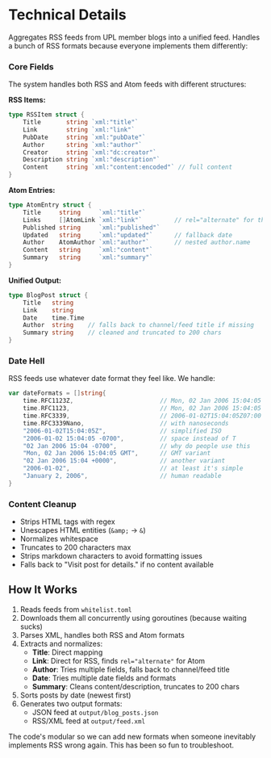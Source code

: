 # Technical Details

Aggregates RSS feeds from UPL member blogs into a unified feed. Handles a bunch of RSS formats because everyone implements them differently:

### Core Fields

The system handles both RSS and Atom feeds with different structures:

**RSS Items:**
```go
type RSSItem struct {
    Title       string `xml:"title"`
    Link        string `xml:"link"`
    PubDate     string `xml:"pubDate"`
    Author      string `xml:"author"`
    Creator     string `xml:"dc:creator"`
    Description string `xml:"description"`
    Content     string `xml:"content:encoded"` // full content
}
```

**Atom Entries:**
```go
type AtomEntry struct {
    Title     string     `xml:"title"`
    Links     []AtomLink `xml:"link"`         // rel="alternate" for the actual link
    Published string     `xml:"published"`
    Updated   string     `xml:"updated"`      // fallback date
    Author    AtomAuthor `xml:"author"`       // nested author.name
    Content   string     `xml:"content"`
    Summary   string     `xml:"summary"`
}
```

**Unified Output:**
```go
type BlogPost struct {
    Title   string
    Link    string
    Date    time.Time
    Author  string    // falls back to channel/feed title if missing
    Summary string    // cleaned and truncated to 200 chars
}
```

### Date Hell
RSS feeds use whatever date format they feel like. We handle:
```go
var dateFormats = []string{
    time.RFC1123Z,                        // Mon, 02 Jan 2006 15:04:05 -0700
    time.RFC1123,                         // Mon, 02 Jan 2006 15:04:05 MST
    time.RFC3339,                         // 2006-01-02T15:04:05Z07:00 (atom's favorite)
    time.RFC3339Nano,                     // with nanoseconds
    "2006-01-02T15:04:05Z",               // simplified ISO
    "2006-01-02 15:04:05 -0700",          // space instead of T
    "02 Jan 2006 15:04 -0700",            // why do people use this
    "Mon, 02 Jan 2006 15:04:05 GMT",      // GMT variant
    "02 Jan 2006 15:04 +0000",            // another variant
    "2006-01-02",                         // at least it's simple
    "January 2, 2006",                    // human readable
}
```

### Content Cleanup
- Strips HTML tags with regex
- Unescapes HTML entities (`&amp;` → `&`)
- Normalizes whitespace
- Truncates to 200 characters max
- Strips markdown characters to avoid formatting issues
- Falls back to "Visit post for details." if no content available

## How It Works

1. Reads feeds from `whitelist.toml`
2. Downloads them all concurrently using goroutines (because waiting sucks)
3. Parses XML, handles both RSS and Atom formats
4. Extracts and normalizes:
   - **Title**: Direct mapping
   - **Link**: Direct for RSS, finds `rel="alternate"` for Atom
   - **Author**: Tries multiple fields, falls back to channel/feed title
   - **Date**: Tries multiple date fields and formats
   - **Summary**: Cleans content/description, truncates to 200 chars
5. Sorts posts by date (newest first)
6. Generates two output formats:
   - JSON feed at `output/blog_posts.json`
   - RSS/XML feed at `output/feed.xml`

The code's modular so we can add new formats when someone inevitably implements RSS wrong again. This has been so fun to troubleshoot.
